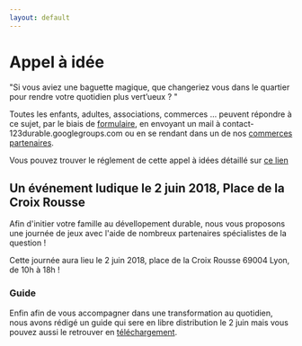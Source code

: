 ```yaml
---
layout: default
---
```


# [](#header-1) Appel à idée

"Si vous aviez une baguette magique, que changeriez vous dans le quartier pour rendre votre quotidien plus
vert’ueux ? " 

Toutes les enfants, adultes, associations, commerces ... peuvent répondre à ce sujet, par le biais de [formulaire](test.fr), en envoyant un mail à contact-123durable.googlegroups.com ou en se rendant dans un de nos [commerces partenaires](test.fr).

Vous pouvez trouver le réglement de cette appel à idées détaillé sur [ce lien](test.fr)


## [](#header-2) Un événement ludique le 2 juin 2018, Place de la Croix Rousse

Afin d'initier votre famille au dévellopement durable, nous vous proposons une journée de jeux avec l'aide de nombreux partenaires spécialistes de la question !

Cette journée aura lieu le 2 juin 2018, place de la Croix Rousse 69004 Lyon, de 10h à 18h ! 

### [](#header-3)Guide

Enfin afin de vous accompagner dans une transformation au quotidien, nous avons rédigé un guide qui sere en libre distribution le 2 juin mais vous pouvez aussi le retrouver en [téléchargement](test.fr).
